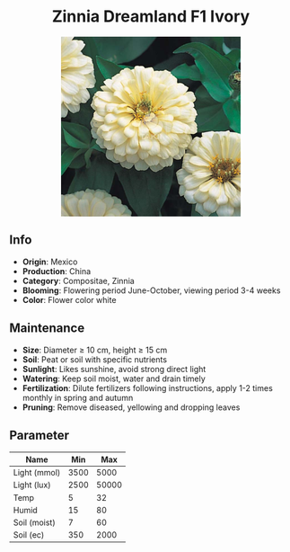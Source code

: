 <h1 align='center'>Zinnia Dreamland F1 Ivory</h1>
<p align="center">
    <img 
        align='center'
        width='320'
        src="../images/zinnia dreamland f1 ivory.png" 
        alt='Zinnia Dreamland F1 Ivory' />
</p>

## Info

 - **Origin**: Mexico
 - **Production**: China
 - **Category**: Compositae, Zinnia
 - **Blooming**: Flowering period June-October, viewing period 3-4 weeks
 - **Color**: Flower color white

## Maintenance

 - **Size**: Diameter ≥ 10 cm, height ≥ 15 cm
 - **Soil**: Peat or soil with specific nutrients
 - **Sunlight**: Likes sunshine, avoid strong direct light
 - **Watering**: Keep soil moist, water and drain timely
 - **Fertilization**: Dilute fertilizers following instructions, apply 1-2 times monthly in spring and autumn
 - **Pruning**: Remove diseased, yellowing and dropping leaves

## Parameter

| Name         | Min  | Max   |
|--------------|------|-------|
| Light (mmol) | 3500 | 5000  |
| Light (lux)  | 2500 | 50000 |
| Temp         | 5    | 32    |
| Humid        | 15   | 80    |
| Soil (moist) | 7   | 60    |
| Soil (ec)    | 350  | 2000  |